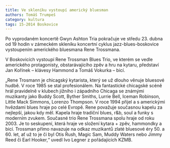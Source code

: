 ```yaml
---
title: Ve skleníku vystoupí americký bluesman
authors: Tomáš Trumpeš
category: kultura
tags: 15-2014 Boskovice
---
```


Po vyprodaném koncertě Gwyn Ashton Tria pokračuje ve středu 23. dubna od 19 hodin v zámeckém skleníku koncertní cyklus jazz-blues-boskovice vystoupením amerického bluesmana Rene Trossmana. 

V Boskovicích vystoupí Rene Trossman Blues Trio, ve kterém se vedle amerického protagonisty, obstarávajícího zpěv a hru na kytaru, představí Jan Kořínek – klávesy Hammond a Tomáš Vokurka – bicí.

„Rene Trosmann je chicagský kytarista, který se už dlouho věnuje bluesové hudbě. V roce 1985 se stal profesionálem. Na fantastické chicagské scéně hrál pravidelně v klubech jižního i západního Chicaga se známými muzikanty jako Buddy Scott, Byther Smiths, Lurrie Bell, Iceman Robinson, Little Mack Simmons, Lorenzo Thompson. V roce 1994 přijel a s americkými hvězdami blues hraje po celé Evropě. Rene považuje současnou kapelu za nejlepší, jakou kdy měl. Kapela hraje tradiční blues, r&b, soul a funky s moderním zvukem. Současné trio Rene Trossmana spolu hraje od roku 2003. Je to seskupení, která hraje ve složení kytara + zpěv, hammondky a bicí. Trossman přímo navazuje na odkaz muzikantů zlaté bluesové éry 50. a 60. let, ať už to je či byl Otis Rush, Magic Sam, Muddy Waters nebo Jimmy Reed či Earl Hooker,“ uvedl Ivo Legner z pořádajících KZMB.
